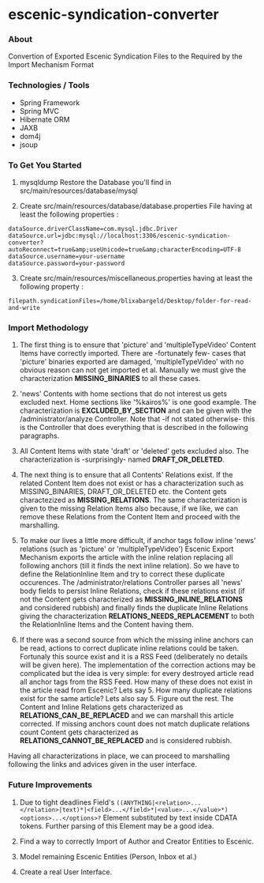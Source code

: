 escenic-syndication-converter
=============================

### About
Convertion of Exported Escenic Syndication Files to the Required by the Import Mechanism Format

### Technologies / Tools
<ul>
<li>Spring Framework</li>
<li>Spring MVC</li>
<li>Hibernate ORM</li>
<li>JAXB</li>
<li>dom4j</li>
<li>jsoup</li>
</ul>


### To Get You Started
1) mysqldump Restore the Database you'll find in src/main/resources/database/mysql

2) Create src/main/resources/database/database.properties File having at least the following properties :
```
dataSource.driverClassName=com.mysql.jdbc.Driver
dataSource.url=jdbc:mysql://localhost:3306/escenic-syndication-converter?autoReconnect=true&amp;useUnicode=true&amp;characterEncoding=UTF-8
dataSource.username=your-username
dataSource.password=your-password
```
3) Create src/main/resources/miscellaneous.properties having at least the following property :
```
filepath.syndicationFiles=/home/blixabargeld/Desktop/folder-for-read-and-write
```
### Import Methodology
1) The first thing is to ensure that 'picture' and 'multipleTypeVideo' Content Items have correctly imported. There are -fortunately few- cases that 'picture' binaries exported are damaged, 'multipleTypeVideo' with no obvious reason can not get imported et al. Manually we must give the characterization <b>MISSING_BINARIES</b> to all these cases.      

2) 'news' Contents with home sections that do not interest us gets excluded next. Home sections like '%kairos%' is one good example. The characterization is <b>EXCLUDED_BY_SECTION</b> and can be given with the /administrator/analyze Controller. Note that -if not stated otherwise- this is the Controller that does everything that is described in the following paragraphs.

3) All Content Items with state 'draft' or 'deleted' gets excluded also. The characterization is -surprisingly- named <b>DRAFT_OR_DELETED</b>.

4) The next thing is to ensure that all Contents' Relations exist. If the related Content Item does not exist or has a characterization such as MISSING_BINARIES, DRAFT_OR_DELETED etc. the Content gets charactezized as <b>MISSING_RELATIONS</b>. The same characterization is given to the missing Relation Items also because, if we like, we can remove these Relations from the Content Item and proceed with the marshalling.

5) To make our lives a little more difficult, if anchor tags follow inline 'news' relations (such as 'picture' or 'multipleTypeVideo') Escenic Export Mechanism exports the article with the inline relation replacing all following anchors (till it finds the next inline relation). So we have to define the RelationInline Item and try to correct these duplicate occurences. The /administrator/relations Controller parses all 'news' body fields to persist Inline Relations, check if these relations exist (if not the Content gets characterized as <b>MISSING_INLINE_RELATIONS</b> and considered rubbish) and finally finds the duplicate Inline Relations giving the characterization <b>RELATIONS_NEEDS_REPLACEMENT</b> to both the RelationInline Items and the Content having them.

6) If there was a second source from which the missing inline anchors can be read, actions to correct duplicate inline relations could be taken. Fortunaly this source exist and it is a RSS Feed (deliberately no details will be given here). The implementation of the correction actions may be complicated but the idea is very simple: for every destroyed article read all anchor tags from the RSS Feed. How many of these does not exist in the article read from Escenic? Lets say 5. How many duplicate relations exist for the same article? Lets also say 5. Figure out the rest. The Content and Inline Relations gets characterized as <b>RELATIONS_CAN_BE_REPLACED</b> and we can marshall this article corrected. If missing anchors count does not match duplicate relations count Content gets characterized as <b>RELATIONS_CANNOT_BE_REPLACED</b> and is considered rubbish.

Having all characterizations in place, we can proceed to marshalling following the links and advices given in the user interface.

### Future Improvements
1) Due to tight deadlines Field's `((ANYTHING|<relation>...</relation>|text)*|<field>...</field>*|<value>...</value>*)<options>...</options>?` Element substituted by text inside CDATA tokens. Further parsing of this Element may be a good idea.

2) Find a way to correctly Import of Author and Creator Entities to Escenic.

3) Model remaining Escenic Entities (Person, Inbox et al.)

4) Create a real User Interface.
